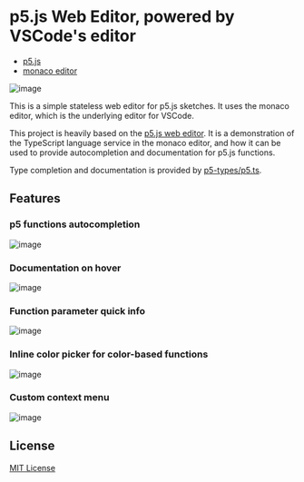 # p5.js Web Editor, powered by VSCode's editor

- [p5.js](https://p5js.org)
- [monaco editor](https://microsoft.github.io/monaco-editor/)

![image](https://github.com/user-attachments/assets/34ddd509-bc06-480f-b1bc-1fb7e5be4311)

This is a simple stateless web editor for p5.js sketches. It uses the monaco editor, which is the underlying editor for VSCode.

This project is heavily based on the [p5.js web editor](https://editor.p5js.org/). It is a demonstration of the TypeScript language service in the monaco editor, and how it can be used to provide autocompletion and documentation for p5.js functions.

Type completion and documentation is provided by [p5-types/p5.ts](https://github.com/p5-types/p5.ts).

## Features

### p5 functions autocompletion

![image](https://github.com/user-attachments/assets/59c07f6d-2e2d-4c31-8732-bbe86899a32d)

### Documentation on hover

![image](https://github.com/user-attachments/assets/f4c887ce-10b1-4772-94be-ee804f0e3043)

### Function parameter quick info

![image](https://github.com/user-attachments/assets/090068c9-cefd-49cd-bf8e-19f4198dc6b1)

### Inline color picker for color-based functions

![image](https://github.com/user-attachments/assets/87cb23ac-0534-4049-8d8e-c8f23e166515)

### Custom context menu

![image](https://github.com/user-attachments/assets/2d6f3311-1667-479d-9ecb-a0ad6341c113)

## License

[MIT License](LICENSE)
